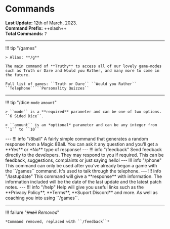 # Commands

**Last Update:** 12th of March, 2023.
<br>
**Command Prefix:** ++slash++
<br>
**Total Commands:** ``7``

---
!!! tip "/games"

    > Alias: **/g**

    The main command of **Truthy** to access all of our lovely game-modes such as Truth or Dare and Would you Rather, and many more to come in the future.

    Full list of games: ``Truth or Dare`` ``Would you Rather`` ``Telephone`` ``Personality Quizzes``

---
!!! tip "/dice ``mode`` ``amount``"

    > ``mode`` is a **required** parameter and can be one of two options.  ``6 Sided Dice``.
    
    > ``amount`` is an *optional* parameter and can be any integer from ``1`` to ``10``
<p></p>
---
!!! info "/8ball"
    A fairly simple command that generates a random response from a Magic 8Ball. You can ask it any question and you'll get a **Yes** or *No** type of response!
---
!!! info "/feedback"
    Send feedback directly to the developers. They may respond to you if required. This can be feedback, suggestions, complaints or just saying hello!
---
!!! info "/phone"
    This command can only be used after you've already began a game with the ``/games`` command. It's used to talk through the telephone.
---
!!! info "/lastupdate"
    This command will give a **response** with information. The information included will be the date of the last update and the latest patch notes.
---
!!! info "/help"
    Help will give you useful links such as the **Privacy Policy**, **Terms**, **Suport Discord** and more. As well as coaching you into using ``/games``.

---
!!! failure "~~/mail~~ *Removed*"
    
    *Command removed, replaced with ``/feedback``*

